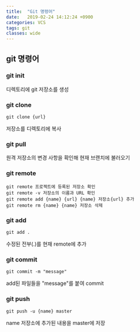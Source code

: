 ```yaml
---
title:  "Git 명령어"
date:   2019-02-24 14:12:24 +0900
categories: VCS
tags: git
classes: wide
---
```


## git 명령어

### git init
디렉토리에 git 저장소를 생성

### git clone

```
git clone {url}
``` 
저장소를 디렉토리에 복사

### git pull 

원격 저장소의 변경 사항을 확인해 현재 브랜치에 불러오기

### git remote

```
git remote 프로젝트에 등록된 저장소 확인
git remote -v 저장소의 이름과 URL 확인 
git remote add {name} {url} {name} 저장소{url} 추가 
git remote rm {name} {name} 저장소 삭제 
```
### git add

```
git add .
``` 
수정된 전부(.)를 현재 remote에 추가

### git commit 

```
git commit -m "message"
``` 
add된 파일들을 "message"를 붙여 commit

### git push 

```
git push -u {name} master
```
name 저장소에 추가된 내용을 master에 저장